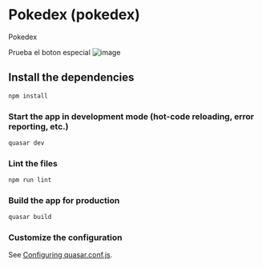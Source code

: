 # Pokedex (pokedex)

Pokedex

Prueba el boton especial
![image](https://user-images.githubusercontent.com/65875066/137647670-d4a80a7e-a578-4533-b4fb-cf6df1a7093a.png)

## Install the dependencies
```bash
npm install
```

### Start the app in development mode (hot-code reloading, error reporting, etc.)
```bash
quasar dev
```

### Lint the files
```bash
npm run lint
```

### Build the app for production
```bash
quasar build
```

### Customize the configuration
See [Configuring quasar.conf.js](https://quasar.dev/quasar-cli/quasar-conf-js).
